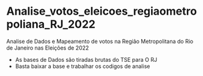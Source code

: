 # Analise_votos_eleicoes_regiaometropoliana_RJ_2022
Analise de Dados e Mapeamento de votos na Região Metropolitana do Rio de Janeiro nas Eleições de 2022
* As bases de Dados são tiradas brutas do TSE para O RJ
* Basta baixar a base e trabalhar os codigos de analise
